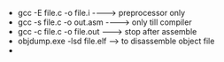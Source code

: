 

- gcc -E file.c -o file.i  ----> preprocessor only 
- gcc -s file.c -o out.asm   ----> only till compiler 
- gcc -c file.c -o file.out ---> stop after assemble
- objdump.exe -lsd file.elf --> to disassemble object file
- 